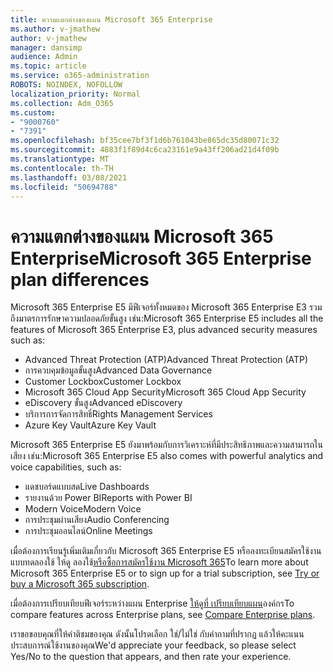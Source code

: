```yaml
---
title: ความแตกต่างของแผน Microsoft 365 Enterprise
ms.author: v-jmathew
author: v-jmathew
manager: dansimp
audience: Admin
ms.topic: article
ms.service: o365-administration
ROBOTS: NOINDEX, NOFOLLOW
localization_priority: Normal
ms.collection: Adm_O365
ms.custom:
- "9000760"
- "7391"
ms.openlocfilehash: bf35cee7bf3f1d6b761043be865dc35d80071c32
ms.sourcegitcommit: 4883f1f89d4c6ca23161e9a43ff206ad21d4f09b
ms.translationtype: MT
ms.contentlocale: th-TH
ms.lasthandoff: 03/08/2021
ms.locfileid: "50694788"
---
```

# <a name="microsoft-365-enterprise-plan-differences"></a><span data-ttu-id="22c89-102">ความแตกต่างของแผน Microsoft 365 Enterprise</span><span class="sxs-lookup"><span data-stu-id="22c89-102">Microsoft 365 Enterprise plan differences</span></span>

<span data-ttu-id="22c89-103">Microsoft 365 Enterprise E5 มีฟีเจอร์ทั้งหมดของ Microsoft 365 Enterprise E3 รวมถึงมาตรการรักษาความปลอดภัยขั้นสูง เช่น:</span><span class="sxs-lookup"><span data-stu-id="22c89-103">Microsoft 365 Enterprise E5 includes all the features of Microsoft 365 Enterprise E3, plus advanced security measures such as:</span></span>

- <span data-ttu-id="22c89-104">Advanced Threat Protection (ATP)</span><span class="sxs-lookup"><span data-stu-id="22c89-104">Advanced Threat Protection (ATP)</span></span>
- <span data-ttu-id="22c89-105">การควบคุมข้อมูลขั้นสูง</span><span class="sxs-lookup"><span data-stu-id="22c89-105">Advanced Data Governance</span></span>
- <span data-ttu-id="22c89-106">Customer Lockbox</span><span class="sxs-lookup"><span data-stu-id="22c89-106">Customer Lockbox</span></span>
- <span data-ttu-id="22c89-107">Microsoft 365 Cloud App Security</span><span class="sxs-lookup"><span data-stu-id="22c89-107">Microsoft 365 Cloud App Security</span></span>
- <span data-ttu-id="22c89-108">eDiscovery ขั้นสูง</span><span class="sxs-lookup"><span data-stu-id="22c89-108">Advanced eDiscovery</span></span>
- <span data-ttu-id="22c89-109">บริการการจัดการสิทธิ์</span><span class="sxs-lookup"><span data-stu-id="22c89-109">Rights Management Services</span></span>
- <span data-ttu-id="22c89-110">Azure Key Vault</span><span class="sxs-lookup"><span data-stu-id="22c89-110">Azure Key Vault</span></span>

<span data-ttu-id="22c89-111">Microsoft 365 Enterprise E5 ยังมาพร้อมกับการวิเคราะห์ที่มีประสิทธิภาพและความสามารถในเสียง เช่น:</span><span class="sxs-lookup"><span data-stu-id="22c89-111">Microsoft 365 Enterprise E5 also comes with powerful analytics and voice capabilities, such as:</span></span>

- <span data-ttu-id="22c89-112">แดชบอร์ดแบบสด</span><span class="sxs-lookup"><span data-stu-id="22c89-112">Live Dashboards</span></span>
- <span data-ttu-id="22c89-113">รายงานด้วย Power BI</span><span class="sxs-lookup"><span data-stu-id="22c89-113">Reports with Power BI</span></span>
- <span data-ttu-id="22c89-114">Modern Voice</span><span class="sxs-lookup"><span data-stu-id="22c89-114">Modern Voice</span></span>
- <span data-ttu-id="22c89-115">การประชุมผ่านเสียง</span><span class="sxs-lookup"><span data-stu-id="22c89-115">Audio Conferencing</span></span>
- <span data-ttu-id="22c89-116">การประชุมออนไลน์</span><span class="sxs-lookup"><span data-stu-id="22c89-116">Online Meetings</span></span>

<span data-ttu-id="22c89-117">เมื่อต้องการเรียนรู้เพิ่มเติมเกี่ยวกับ Microsoft 365 Enterprise E5 หรือลงทะเบียนสมัครใช้งานแบบทดลองใช้ ให้ดู ลองใช้[หรือซื้อการสมัครใช้งาน Microsoft 365](https://go.microsoft.com/fwlink/?linkid=2099673)</span><span class="sxs-lookup"><span data-stu-id="22c89-117">To learn more about Microsoft 365 Enterprise E5 or to sign up for a trial subscription, see [Try or buy a Microsoft 365 subscription](https://go.microsoft.com/fwlink/?linkid=2099673).</span></span>

<span data-ttu-id="22c89-118">เมื่อต้องการเปรียบเทียบฟีเจอร์ระหว่างแผน Enterprise [ให้ดูที่ เปรียบเทียบแผน](https://go.microsoft.com/fwlink/?linkid=2097200)องค์กร</span><span class="sxs-lookup"><span data-stu-id="22c89-118">To compare features across Enterprise plans, see [Compare Enterprise plans](https://go.microsoft.com/fwlink/?linkid=2097200).</span></span>

<span data-ttu-id="22c89-119">เราขอขอบคุณที่ให้คําติชมของคุณ ดังนั้นโปรดเลือก ใช่/ไม่ใช่ กับคําถามที่ปรากฏ แล้วให้คะแนนประสบการณ์ใช้งานของคุณ</span><span class="sxs-lookup"><span data-stu-id="22c89-119">We'd appreciate your feedback, so please select Yes/No to the question that appears, and then rate your experience.</span></span>
